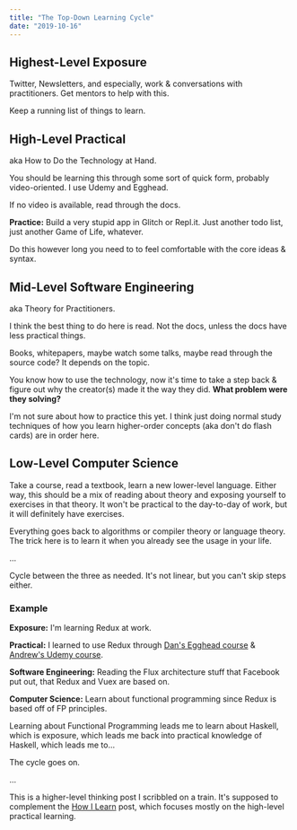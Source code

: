 ```yaml
---
title: "The Top-Down Learning Cycle"
date: "2019-10-16"
---
```


## Highest-Level Exposure

Twitter, Newsletters, and especially, work & conversations with practitioners. Get mentors to help with this.

Keep a running list of things to learn.

## High-Level Practical

aka How to Do the Technology at Hand.

You should be learning this through some sort of quick form, probably video-oriented. I use Udemy and Egghead.

If no video is available, read through the docs.

**Practice:** Build a very stupid app in Glitch or Repl.it. Just another todo list, just another Game of Life, whatever.

Do this however long you need to to feel comfortable with the core ideas & syntax.

## Mid-Level Software Engineering

aka Theory for Practitioners.

I think the best thing to do here is read. Not the docs, unless the docs have less practical things.

Books, whitepapers, maybe watch some talks, maybe read through the source code? It depends on the topic.

You know how to use the technology, now it's time to take a step back & figure out why the creator(s) made it the way they did. **What problem were they solving?**

I'm not sure about how to practice this yet. I think just doing normal study techniques of how you learn higher-order concepts (aka don't do flash cards) are in order here.

## Low-Level Computer Science

Take a course, read a textbook, learn a new lower-level language. Either way, this should be a mix of reading about theory and exposing yourself to exercises in that theory. It won't be practical to the day-to-day of work, but it will definitely have exercises.

Everything goes back to algorithms or compiler theory or language theory. The trick here is to learn it when you already see the usage in your life.

...

Cycle between the three as needed. It's not linear, but you can't skip steps either.

### Example

**Exposure:** I'm learning Redux at work.

**Practical:** I learned to use Redux through [Dan's Egghead course](https://egghead.io/courses/getting-started-with-redux) & [Andrew's Udemy course](https://www.udemy.com/course/react-2nd-edition/).

**Software Engineering:** Reading the Flux architecture stuff that Facebook put out, that Redux and Vuex are based on.

**Computer Science:** Learn about functional programming since Redux is based off of FP principles.

Learning about Functional Programming leads me to learn about Haskell, which is exposure, which leads me back into practical knowledge of Haskell, which leads me to...

The cycle goes on.

...

This is a higher-level thinking post I scribbled on a train. It's supposed to complement the [How I Learn](https://radhika.dev/how-i-learn/) post, which focuses mostly on the high-level practical learning.
